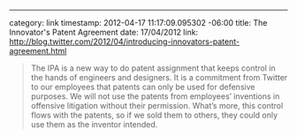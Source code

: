 --- 
category: link
timestamp: 2012-04-17 11:17:09.095302 -06:00
title: The Innovator's Patent Agreement
date: 17/04/2012
link: http://blog.twitter.com/2012/04/introducing-innovators-patent-agreement.html

> The IPA is a new way to do patent assignment that keeps control in the hands of engineers and designers. It is a commitment from Twitter to our employees that patents can only be used for defensive purposes. We will not use the patents from employees’ inventions in offensive litigation without their permission. What’s more, this control flows with the patents, so if we sold them to others, they could only use them as the inventor intended.

